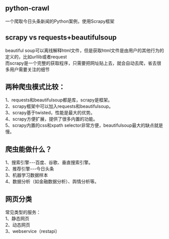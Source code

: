 ## python-crawl

一个爬取今日头条新闻的Python案例，使用Scrapy框架

## scrapy vs requests+beautifulsoup

beautiful soup可以离线解释html文件，但是获取html文件是由用户的其他行为的定义的，比如urllib或者request<br/>
而scrapy是一个完整的获取程序，只需要把网址贴上去，就会自动去爬，省去很多用户需要关注的细节

## 两种爬虫模式比较：
1、requests和beautifulsoup都是库，scrapy是框架。<br/>
2、scrapy框架中可以加入requests和beautifulsoup。<br/>
3、scrapy基于twisted，性能是最大的优势。<br/>
4、scrapy方便扩展，提供了很多内置的功能。<br/>
5、scrapy内置的css和xpath selector非常方便，beautifulsoup最大的缺点就是慢。

## 爬虫能做什么？<br/>
1、搜索引擎---百度、谷歌、垂直搜索引擎。<br/>
2、推荐引擎---今日头条<br/>
3、机器学习数据样本<br/>
4、数据分析（如金融数据分析）、舆情分析等。

## 网页分类
常见类型的服务：<br/>
1、静态网页<br/>
2、动态网页<br/>
3、webservice（restapi）
